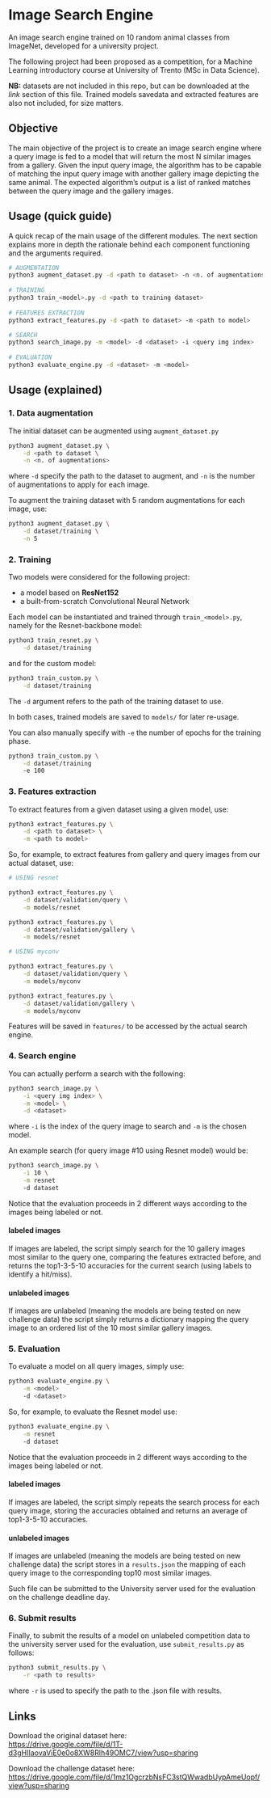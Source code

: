 
# Image Search Engine

An image search engine trained on 10 random animal classes from ImageNet, developed for a university project.

The following project had been proposed as a competition, for a Machine Learning introductory course at University of Trento (MSc in Data Science). 

**NB:** datasets are not included in this repo, but can be downloaded at the *link* section of this file. Trained models savedata and extracted features are also not included, for size matters.

## Objective

The main objective of the project is to create an image search engine where a query image is fed to a model that will
return the most N similar images from a gallery. Given the input query image, the algorithm has to be capable of
matching the input query image with another gallery image depicting the same animal. The expected algorithm’s output is
a list of ranked matches between the query image and the gallery images.

## Usage (quick guide)

A quick recap of the main usage of the different modules. The next section explains more in depth the rationale behind each component functioning and the arguments required.

```bash
# AUGMENTATION
python3 augment_dataset.py -d <path to dataset> -n <n. of augmentations>
	
# TRAINING
python3 train_<model>.py -d <path to training dataset>
	
# FEATURES EXTRACTION
python3 extract_features.py -d <path to dataset> -m <path to model>

# SEARCH
python3 search_image.py -m <model> -d <dataset> -i <query img index>
	
# EVALUATION
python3 evaluate_engine.py -d <dataset> -m <model>
```

## Usage (explained)

### 1. Data augmentation

The initial dataset can be augmented using `augment_dataset.py`

```bash
python3 augment_dataset.py \
	-d <path to dataset \
	-n <n. of augmentations>
```

where `-d` specify the path to the dataset to augment, and `-n` is the number of augmentations to apply for each image. 

To augment the training dataset with 5 random augmentations for each image, use:

```bash
python3 augment_dataset.py \
	-d dataset/training \
	-n 5
```

### 2. Training

Two models were considered for the following project:

- a model based on **ResNet152**
- a built-from-scratch Convolutional Neural Network

Each model can be instantiated and trained through `train_<model>.py`, namely for the Resnet-backbone model:

```bash
python3 train_resnet.py \
	-d dataset/training
```

and for the custom model:

```bash
python3 train_custom.py \
	-d dataset/training
```

The `-d` argument refers to the path of the training dataset to use.

In both cases, trained models are saved to `models/` for later re-usage.

You can also manually specify with `-e` the number of epochs for the training phase.

```bash
python3 train_custom.py \
	-d dataset/training
	-e 100
```

### 3. Features extraction

To extract features from a given dataset using a given model, use:

```bash
python3 extract_features.py \
	-d <path to dataset> \
	-m <path to model>
```

So, for example, to extract features from gallery and query images from our actual dataset, use:

```bash
# USING resnet

python3 extract_features.py \
	-d dataset/validation/query \
	-m models/resnet

python3 extract_features.py \
	-d dataset/validation/gallery \
	-m models/resnet

# USING myconv

python3 extract_features.py \
	-d dataset/validation/query \
	-m models/myconv

python3 extract_features.py \
	-d dataset/validation/gallery \
	-m models/myconv
```

Features will be saved in `features/` to be accessed by the actual search engine.

### 4. Search engine

You can actually perform a search with the following:

```bash
python3 search_image.py \
    -i <query img index> \
	-m <model> \
	-d <dataset>
```

where `-i` is the index of the query image to search and `-m` is the chosen model.

An example search (for query image #10 using Resnet model) would be:

```bash
python3 search_image.py \
    -i 10 \
	-m resnet
	-d dataset
```

Notice that the evaluation proceeds in 2 different ways according to the images being labeled or not.

#### labeled images

If images are labeled, the script simply search for the 10 gallery images most similar to the query one, comparing the features extracted before, and returns the top1-3-5-10 accuracies for the current search (using labels to identify a hit/miss).

#### unlabeled images

If images are unlabeled (meaning the models are being tested on new challenge data) the script simply returns a dictionary mapping the query image to an ordered list of the 10 most similar gallery images.

### 5. Evaluation

To evaluate a model on all query images, simply use:

```bash
python3 evaluate_engine.py \
	-m <model>
	-d <dataset>
```

So, for example, to evaluate the Resnet model use:

```bash
python3 evaluate_engine.py \
	-m resnet
	-d dataset
```

Notice that the evaluation proceeds in 2 different ways according to the images being labeled or not.

#### labeled images

If images are labeled, the script simply repeats the search process for each query image, storing the accuracies obtained and returns an average of top1-3-5-10 accuracies.

#### unlabeled images

If images are unlabeled (meaning the models are being tested on new challenge data) the script stores in a `results.json` the mapping of each query image to the corresponding top10 most similar images.

Such file can be submitted to the University server used for the evaluation on the challenge deadline day.

### 6. Submit results

Finally, to submit the results of a model on unlabeled competition data to the university server used for the evaluation, use `submit_results.py` as follows:

```bash
python3 submit_results.py \
	-r <path to results>
```

where `-r` is used to specify the path to the .json file with results.

## Links

Download the original dataset here:<br>
https://drive.google.com/file/d/1T-d3gHIIaovaViE0e0o8XW8Rlh49OMC7/view?usp=sharing

Download the challenge dataset here:<br>
https://drive.google.com/file/d/1mz1OgcrzbNsFC3stQWwadbUypAmeUopf/view?usp=sharing
